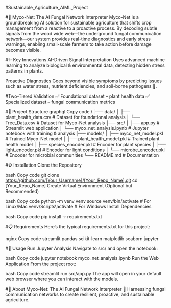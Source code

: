 #Sustainable_Agriculture_AIML_Project


#🌿 Myco-Net: The AI Fungal Network Interpreter
Myco-Net is a groundbreaking AI solution for sustainable agriculture that shifts crop management from a reactive to a proactive process.
By decoding subtle signals from the wood wide web—the underground fungal communication network—our system provides real-time diagnostics and early stress warnings, enabling small-scale farmers to take action before damage becomes visible.

#✨ Key Innovations
AI-Driven Signal Interpretation
Uses advanced machine learning to analyze biological & environmental data, detecting hidden stress patterns in plants.

Proactive Diagnostics
Goes beyond visible symptoms by predicting issues such as water stress, nutrient deficiencies, and soil-borne pathogens 🌾.

#Two-Tiered Validation
✅ Foundational dataset – plant health data
✅ Specialized dataset – fungal communication metrics

#📂 Project Structure
graphql
Copy code
/
├── data/
│   ├── plant_health_data.csv        # Dataset for foundational analysis
│   └── Tree_Data.csv                # Dataset for Myco-Net analysis
├── src/
│   ├── app.py                       # Streamlit web application
│   └── myco_net_analysis.ipynb      # Jupyter notebook with training & analysis
├── models/
│   ├── myco_net_model.pkl           # Trained Myco-Net model
│   ├── plant_health_model.pkl       # Trained plant health model
│   ├── species_encoder.pkl          # Encoder for plant species
│   ├── light_encoder.pkl            # Encoder for light conditions
│   └── microbe_encoder.pkl          # Encoder for microbial communities
└── README.md                        # Documentation

#⚙️ Installation
Clone the Repository

bash
Copy code
git clone https://github.com/[Your_Username]/[Your_Repo_Name].git
cd [Your_Repo_Name]
Create Virtual Environment (Optional but Recommended)

bash
Copy code
python -m venv venv
source venv/bin/activate   # For Linux/Mac
venv\Scripts\activate      # For Windows
Install Dependencies

bash
Copy code
pip install -r requirements.txt

#📋 Requirements
Here’s the typical requirements.txt for this project:

nginx
Copy code
streamlit
pandas
scikit-learn
matplotlib
seaborn
jupyter

#🚀 Usage
Run Jupyter Analysis
Navigate to src/ and open the notebook:

bash
Copy code
jupyter notebook myco_net_analysis.ipynb
Run the Web Application
From the project root:

bash
Copy code
streamlit run src/app.py
The app will open in your default web browser where you can interact with the models.

#📖 About
Myco-Net: The AI Fungal Network Interpreter 🌿
Harnessing fungal communication networks to create resilient, proactive, and sustainable agriculture.
